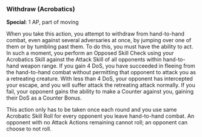 ### Withdraw (Acrobatics)
**Special**: 1 AP, part of moving

When you take this action, you attempt to withdraw from hand-to-hand combat, even against several adversaries at once, by jumping over one of them or by tumbling past them. To do this, you must have the ability to act. In such a moment, you perform an Opposed Skill Check using your Acrobatics Skill against the Attack Skill of all opponents within hand-to-hand weapon range. If you gain 4 DoS, you have succeeded in fleeing from the hand-to-hand combat without permitting that opponent to attack you as a retreating creature. With less than 4 DoS, your opponent has intercepted your escape, and you will suffer attack the retreating attack normally. If you fail, your opponent gains the ability to make a Counter against you, gaining their DoS as a Counter Bonus.

This action only has to be taken once each round and you use same Acrobatic Skill Roll for every opponent you leave hand-to-hand combat. An opponent with no Attack Actions remaining cannot roll; an opponent can choose to not roll.